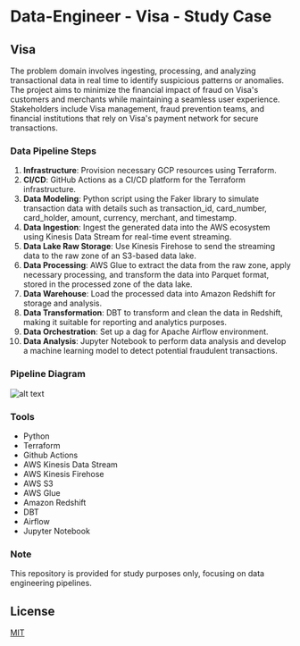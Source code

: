 # Data-Engineer - Visa - Study Case

## Visa

The problem domain involves ingesting, processing, and analyzing transactional data in real time to identify suspicious patterns or anomalies. The project aims to minimize the financial impact of fraud on Visa's customers and merchants while maintaining a seamless user experience. Stakeholders include Visa management, fraud prevention teams, and financial institutions that rely on Visa's payment network for secure transactions.

### Data Pipeline Steps

1. **Infrastructure**: Provision necessary GCP resources using Terraform.
2. **CI/CD**: GitHub Actions as a CI/CD platform for the Terraform infrastructure.
3. **Data Modeling**: Python script using the Faker library to simulate transaction data with details such as transaction_id, card_number, card_holder, amount, currency, merchant, and timestamp.
4. **Data Ingestion**: Ingest the generated data into the AWS ecosystem using Kinesis Data Stream for real-time event streaming.
5. **Data Lake Raw Storage**: Use Kinesis Firehose to send the streaming data to the raw zone of an S3-based data lake.
6. **Data Processing**: AWS Glue to extract the data from the raw zone, apply necessary processing, and transform the data into Parquet format, stored in the processed zone of the data lake.
7. **Data Warehouse**: Load the processed data into Amazon Redshift for storage and analysis.
8. **Data Transformation**: DBT to transform and clean the data in Redshift, making it suitable for reporting and analytics purposes.
9. **Data Orchestration**:  Set up a dag for Apache Airflow environment.
10. **Data Analysis**: Jupyter Notebook to perform data analysis and develop a machine learning model to detect potential fraudulent transactions.

### Pipeline Diagram

![alt text](https://github.com/makima0499/8.Data-Engineer/blob/main/8.DataPipeline.png)

### Tools

* Python
* Terraform
* Github Actions
* AWS Kinesis Data Stream
* AWS Kinesis Firehose
* AWS S3
* AWS Glue
* Amazon Redshift
* DBT
* Airflow
* Jupyter Notebook

### Note

This repository is provided for study purposes only, focusing on data engineering pipelines.

## License

[MIT](https://choosealicense.com/licenses/mit/)
